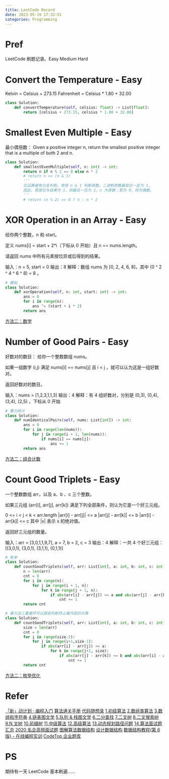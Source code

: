 ```yaml
---
title: LeetCode Record
date: 2023-05-19 17:32:51
categories: Programming
---
```

# Pref

LeetCode 刷题记录。Easy Medium Hard

# Convert the Temperature - Easy

Kelvin = Celsius + 273.15
Fahrenheit = Celsius * 1.80 + 32.00

```python
class Solution:
    def convertTemperature(self, celsius: float) -> List[float]:
        return [celsius + 273.15, celsius * 1.80 + 32.00]
```

# Smallest Even Multiple - Easy

最小偶倍数：
Given a positive integer n, return the smallest positive integer that is a multiple of both 2 and n.

```python
class Solution:
    def smallestEvenMultiple(self, n: int) -> int:
        return n if n % 2 == 0 else n * 2
        # return n << (n & 1)
        '''
        位运算避免分支判断。常用 n & 1 判断奇数，二进制奇数最低位一定为 1，
        因此，若按位与结果为 1，则最后一位为 1，n 为奇数；若为 0，则为偶数。
        '''
        # return (n % 2) == 0 ? n : n * 2
```

# XOR Operation in an Array - Easy

给你两个整数，n 和 start。

定义 nums[i] = start + 2*i（下标从 0 开始）且 n == nums.length。

请返回 nums 中所有元素按位异或后得到的结果。

输入：n = 5, start = 0
输出：8
解释：数组 nums 为 [0, 2, 4, 6, 8]，其中 (0 ^ 2 ^ 4 ^ 6 ^ 8) = 8 。

```python
# 模拟
class Solution:
    def xorOperation(self, n: int, start: int) -> int:
        ans = 0
        for i in range(n):
            ans ^= (start + i * 2)
        return ans
```

[方法二：数学](https://leetcode.cn/problems/xor-operation-in-an-array/solution/shu-zu-yi-huo-cao-zuo-by-leetcode-solution)

# Number of Good Pairs - Easy

好数对的数目：
给你一个整数数组 nums。

如果一组数字 (i,j) 满足 nums[i] == nums[j] 且 i < j ，就可以认为这是一组好数对。

返回好数对的数目。

输入：nums = [1,2,3,1,1,3]
输出：4
解释：有 4 组好数对，分别是 (0,3), (0,4), (3,4), (2,5) ，下标从 0 开始

```python
# 暴力统计
class Solution:
    def numIdenticalPairs(self, nums: List[int]) -> int:
        ans = 0
        for i in range(len(nums)):
            for j in range(i + 1, len(nums)):
                if nums[i] == nums[j]:
                    ans += 1
        return ans
```

[方法二：组合计数](https://leetcode.cn/problems/number-of-good-pairs/solution/hao-shu-dui-de-shu-mu-by-leetcode-solution)

# Count Good Triplets - Easy

一个整数数组 arr，以及 a、b 、c 三个整数。

如果三元组 (arr[i], arr[j], arr[k]) 满足下列全部条件，则认为它是一个好三元组。

0 <= i < j < k < arr.length
|arr[i] - arr[j]| <= a
|arr[j] - arr[k]| <= b
|arr[i] - arr[k]| <= c
其中 |x| 表示 x 的绝对值。

返回好三元组的数量。

输入：arr = [3,0,1,1,9,7], a = 7, b = 2, c = 3
输出：4
解释：一共 4 个好三元组：[(3,0,1), (3,0,1), (3,1,1), (0,1,1)]

```python
# 枚举
class Solution:
    def countGoodTriplets(self, arr: List[int], a: int, b: int, c: int) -> int:
        n = len(arr)
        cnt = 0
        for i in range(n):
            for j in range(i + 1, n):
                for k in range(j + 1, n):
                    if abs(arr[i] - arr[j]) <= a and abs(arr[j] - arr[k]) <= b and abs(arr[i] - arr[k]) <= c:
                        cnt += 1
        return cnt

# 暴力法三重循环可以提前判断终止最内层的计算
class Solution:
    def countGoodTriplets(self, arr: List[int], a: int, b: int, c: int) -> int:
        size = len(arr)
        cnt = 0
        for i in range(size-2):
            for j in range(i+1,size-1):
                if abs(arr[i] - arr[j]) <= a:
                    for k in range(j+1, size):
                        if abs(arr[j] - arr[k]) <= b and abs(arr[i] - arr[k]) <= c:
                            cnt += 1
        return cnt
```

[方法二：枚举优化](https://leetcode.cn/problems/count-good-triplets/solution/tong-ji-hao-san-yuan-zu-by-leetcode-solution)

#





# Refer

[「新」动计划 · 编程入门](https://leetcode.cn/studyplan/primers-list)
[算法通关手册](https://algo.itcharge.cn)
[代码随想录](https://www.programmercarl.com)
[1.初级算法](https://leetcode.cn/leetbook/detail/top-interview-questions-easy/)
[2.数组类算法](https://leetcode.cn/leetbook/detail/all-about-array/)
[3.数组和字符串](https://leetcode.cn/leetbook/detail/array-and-string/)
[4.链表图文学](https://leetcode.cn/leetbook/detail/linked-list/)
[5.队列 & 栈图文学](https://leetcode.cn/leetbook/detail/queue-stack/)
[6.二分查找](https://leetcode.cn/leetbook/detail/binary-search/)
[7.二叉树](https://leetcode.cn/leetbook/detail/data-structure-binary-tree/)
[8.二叉搜索树](https://leetcode.cn/leetbook/detail/introduction-to-data-structure-binary-search-tree/)
[9.N 叉树](https://leetcode.cn/leetbook/detail/n-ary-tree/)
[10.前缀树](https://leetcode.cn/leetbook/detail/trie/)
[11.中级算法](https://leetcode.cn/leetbook/detail/top-interview-questions-medium/)
[12.高级算法](https://leetcode.cn/leetbook/detail/top-interview-questions-hard/)
[13.动态规划路径问题](https://leetcode.cn/leetbook/detail/path-problems-in-dynamic-programming/)
[14.算法面试题汇总](https://leetcode.cn/leetbook/detail/top-interview-questions/)
[2020 名企高频面试题](https://leetcode.cn/leetbook/detail/2020-top-interview-questions/)
[图解算法数据结构](https://leetcode.cn/leetbook/detail/illustration-of-algorithm/)
[设计数据结构](https://leetcode.cn/leetbook/detail/designing-data-structures/)
[数据结构教程(第 6 版) - 在线编程实训](https://leetcode.cn/leetbook/detail/shu-ju-jie-gou-jiao-cheng-di-6-ban-zai-xian-bian-c/)
[CodeTop 企业题库](https://codetop.cc)

# PS

期待有一天 LeetCode 基本刷遍……